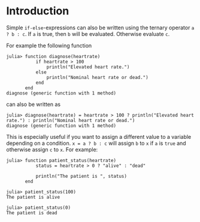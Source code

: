 # Introduction

Simple `if-else`-expressions can also be written using the ternary operator `a ? b : c`.
If `a` is true, then `b` will be evaluated.
Otherwise evaluate `c`.

For example the following function

```julia-repl
julia> function diagnose(heartrate)
           if heartrate > 100
               println("Elevated heart rate.")
           else
               println("Nominal heart rate or dead.")
           end
       end
diagnose (generic function with 1 method)
```

can also be written as

```julia-repl
julia> diagnose(heartrate) = heartrate > 100 ? println("Elevated heart rate.") : println("Nominal heart rate or dead.")
diagnose (generic function with 1 method)
```

This is especially useful if you want to assign a different value to a variable depending on a condition.
`x = a ? b : c` will assign `b` to `x` if `a` is `true` and otherwise assign `c` to `x`.
For example:

```julia-repl
julia> function patient_status(heartrate)
           status = heartrate > 0 ? "alive" : "dead"

           println("The patient is ", status)
       end

julia> patient_status(100)
The patient is alive

julia> patient_status(0)
The patient is dead
```
